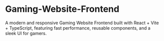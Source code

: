 # Gaming-Website-Frontend
A modern and responsive Gaming Website Frontend built with React + Vite + TypeScript, featuring fast performance, reusable components, and a sleek UI for gamers.
